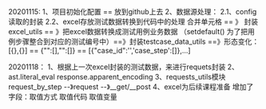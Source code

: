20201115:
1、项目初始化配置  == 放到github上去
2、数据源处理：
2.1、config读取的封装
2.2、excel存放测试数据转换到代码中的处理
合并单元格 == 》 封装excel_utils == 》把excel数据转换成测试用例业务数据
（setdefault() 为了把用例步骤整合到对应的测试编号中）==》封装testcase_data_utils
==》形态变化：
[{},{}] == {"":[],"":[]} == [{"case_id":'','case_step':[]},...]

20201118：
1、根据上一次excel封装的测试数据，来进行requets封装
2、ast.literal_eval  response.apparent_encoding
3、requests_utils模块
request_by_step --》request --》__get/__post
4、excel为后续课程准备 增加了字段：取值方式	取值代码	取值变量
